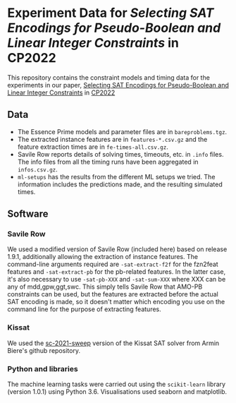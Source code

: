 # Experiment Data for _Selecting SAT Encodings for Pseudo-Boolean and Linear Integer Constraints_ in CP2022

This repository contains the constraint models and timing data for the
experiments in our paper, [Selecting SAT Encodings for Pseudo-Boolean and Linear
Integer Constraints](https://eprints.whiterose.ac.uk/186734/1/) in
[CP2022](https://cp2022.a4cp.org/accepted_papers.html)

## Data
- The Essence Prime models and parameter files are in `bareproblems.tgz`.
- The extracted instance features are in `features-*.csv.gz` and the feature
  extraction times are in `fe-times-all.csv.gz`.
- Savile Row reports details of solving times, timeouts, etc. in `.info` files.
  The info files from all the timing runs have been aggregated in
  `infos.csv.gz`.
- `ml-setups` has the results from the different ML setups we tried. The
  information includes the predictions made, and the resulting simulated times.

## Software

### Savile Row
We used a modified version of Savile Row (included here) based on release 1.9.1,
additionally allowing the extraction of instance features.  The command-line
arguments required are `-sat-extract-f2f` for the fzn2feat features and
`-sat-extract-pb` for the pb-related features.  In the latter case, it's also
necessary to use `-sat-pb-XXX` and `-sat-sum-XXX` where XXX can be any of
mdd,gpw,ggt,swc.  This simply tells Savile Row that AMO-PB constraints can be
used, but the features are extracted before the actual SAT encoding is made, so
it doesn't matter which encoding you use on the command line for the purpose of
extracting features.

### Kissat
We used the
[sc-2021-sweep](https://github.com/arminbiere/kissat/tree/sc2021-sweep) version
of the Kissat SAT solver from Armin Biere's github repository.

### Python and libraries
The machine learning tasks were carried out using the `scikit-learn` library
(version 1.0.1) using Python 3.6.  Visualisations used seaborn and matplotlib.
